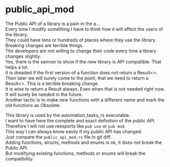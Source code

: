 [//]: # (auto_md_to_doc_comments segment start A)

# public_api_mod

The Public API of a library is a pain in the a...  
Every time I modify something I have to think how it will affect the users of the library.  
They could have tens or hundreds of places where they use the library. Breaking changes are terrible things.  
The developers are not willing to change their code every time a library changes slightly.  
Yes, there is the semver to show if the new library is API compatible. That helps a lot.  
It is dreaded if the first version of a function does not return a Result<>.  
Then later we will surely come to the point, that we need to return a Result<>. This is a terrible breaking change.  
It is wise to return a Result always. Even when that is not needed right now. It will surely be needed in the future.  
Another tactic is to make new functions with a different name and mark the old functions as Obsolete.

This library is used by the automation_tasks_rs executable.  
I want to have here the complete and exact definition of the public API.  
Therefore I will not use reexports like `pub use` or `pub mod`.  
This way I can always know easily if my public API has changed.  
Just compare the `public_api_mod.rs` file in git diff.  
Adding functions, structs, methods and enums is ok, it does not break the Public API.  
But modifying existing functions, methods or enums will break the compatibility.  

[//]: # (auto_md_to_doc_comments segment end A)

